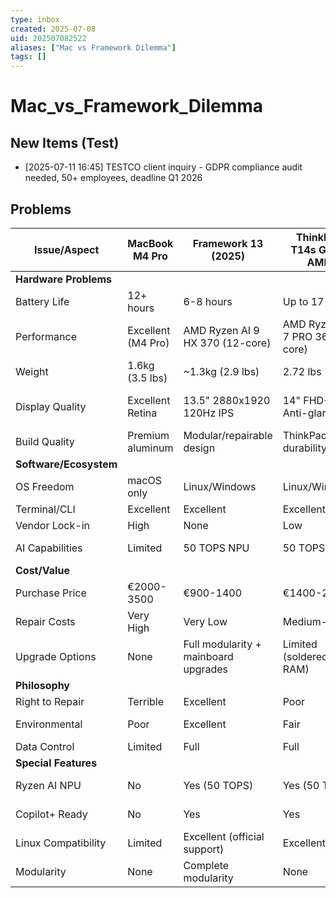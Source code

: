 ```yaml
---
type: inbox
created: 2025-07-08
uid: 202507082522
aliases: ["Mac vs Framework Dilemma"]
tags: []
---
```


# Mac_vs_Framework_Dilemma

## New Items (Test)

- [2025-07-11 16:45] TESTCO client inquiry - GDPR compliance audit needed, 50+ employees, deadline Q1 2026

## Problems

| Issue/Aspect           | MacBook M4 Pro     | Framework 13 (2025)                  | ThinkPad T14s Gen 6 AMD         | HP EliteBook 865 G11           |
| ---------------------- | ------------------ | ------------------------------------ | ------------------------------- | ------------------------------ |
| **Hardware Problems**  |                    |                                      |                                 |                                |
| Battery Life           | 12+ hours          | 6-8 hours                            | Up to 17 hours                  | 8-10 hours                     |
| Performance            | Excellent (M4 Pro) | AMD Ryzen AI 9 HX 370 (12-core)      | AMD Ryzen AI 7 PRO 360 (8-core) | AMD Ryzen 7 PRO 8840U (8-core) |
| Weight                 | 1.6kg (3.5 lbs)    | ~1.3kg (2.9 lbs)                     | 2.72 lbs                        | ~1.8kg (4 lbs)                 |
| Display Quality        | Excellent Retina   | 13.5" 2880x1920 120Hz IPS            | 14" FHD+ Anti-glare             | 16" WUXGA IPS (1920x1200)      |
| Build Quality          | Premium aluminum   | Modular/repairable design            | ThinkPad durability             | Magnesium chassis              |
| **Software/Ecosystem** |                    |                                      |                                 |                                |
| OS Freedom             | macOS only         | Linux/Windows                        | Linux/Windows                   | Linux/Windows                  |
| Terminal/CLI           | Excellent          | Excellent                            | Excellent                       | Good                           |
| Vendor Lock-in         | High               | None                                 | Low                             | Low                            |
| AI Capabilities        | Limited            | 50 TOPS NPU                          | 50 TOPS NPU                     | Integrated AMD AI              |
| **Cost/Value**         |                    |                                      |                                 |                                |
| Purchase Price         | €2000-3500         | €900-1400                            | €1400-2200                      | €1500-2500                     |
| Repair Costs           | Very High          | Very Low                             | Medium-High                     | Medium                         |
| Upgrade Options        | None               | Full modularity + mainboard upgrades | Limited (soldered RAM)          | Limited                        |
| **Philosophy**         |                    |                                      |                                 |                                |
| Right to Repair        | Terrible           | Excellent                            | Poor                            | Poor                           |
| Environmental          | Poor               | Excellent                            | Fair                            | 75% recycled plastic bezel     |
| Data Control           | Limited            | Full                                 | Full                            | Full                           |
| **Special Features**   |                    |                                      |                                 |                                |
| Ryzen AI NPU           | No                 | Yes (50 TOPS)                        | Yes (50 TOPS)                   | Basic integrated               |
| Copilot+ Ready         | No                 | Yes                                  | Yes                             | Basic AI features              |
| Linux Compatibility    | Limited            | Excellent (official support)         | Excellent                       | Excellent                      |
| Modularity             | None               | Complete modularity                  | None                            | None                           |
